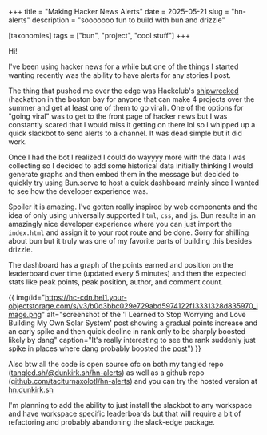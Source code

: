 +++
title = "Making Hacker News Alerts"
date = 2025-05-21
slug = "hn-alerts"
description = "sooooooo fun to build with bun and drizzle"

[taxonomies]
tags = ["bun", "project", "cool stuff"]
+++

Hi!

I've been using hacker news for a while but one of the things I started wanting recently was the ability to have alerts for any stories I post.

The thing that pushed me over the edge was Hackclub's [shipwrecked](https://shipwrecked.hackclub.com/) (hackathon in the boston bay for anyone that can make 4 projects over the summer and get at least one of them to go viral). One of the options for "going viral" was to get to the front page of hacker news but I was constantly scared that I would miss it getting on there lol so I whipped up a quick slackbot to send alerts to a channel. It was dead simple but it did work.

Once I had the bot I realized I could do wayyyy more with the data I was collecting so I decided to add some historical data initially thinking I would generate graphs and then embed them in the message but decided to quickly try using Bun.serve to host a quick dashboard mainly since I wanted to see how the developer experience was.

Spoiler it is amazing. I've gotten really inspired by web components and the idea of only using universally supported `html`, `css`, and `js`. Bun results in an amazingly nice developer experience where you can just import the `index.html` and assign it to your root route and be done. Sorry for shilling about bun but it truly was one of my favorite parts of building this besides drizzle.

The dashboard has a graph of the points earned and position on the leaderboard over time (updated every 5 minutes) and then the expected stats like peak points, peak position, author, and comment count.

{{ img(id="https://hc-cdn.hel1.your-objectstorage.com/s/v3/b0d3bbc029e729abd5974122f13331328d835970_image.png" alt="screenshot of the 'I Learned to Stop Worrying and Love Building My Own Solar System' post showing a gradual points increase and an early spike and then quick decline in rank only to be sharply boosted likely by dang" caption="It's really interesting to see the rank suddenly just spike in places where dang probably boosted the [post](https://medium.com/@joe_5312/pg-e-sucks-or-how-i-learned-to-stop-worrying-and-love-building-my-own-solar-system-acf0c9f03f3b)") }}

Also btw all the code is open source ofc on both my tangled repo ([tangled.sh/@dunkirk.sh/hn-alerts](https://tangled.sh/@dunkirk.sh/hn-alerts)) as well as a github repo ([github.com/taciturnaxolotl/hn-alerts](https://github.com/taciturnaxolotl/hn-alerts)) and you can try the hosted version at [hn.dunkirk.sh](https://hn.dunkirk.sh)

I'm planning to add the ability to just install the slackbot to any workspace and have workspace specific leaderboards but that will require a bit of refactoring and probably abandoning the slack-edge package.
